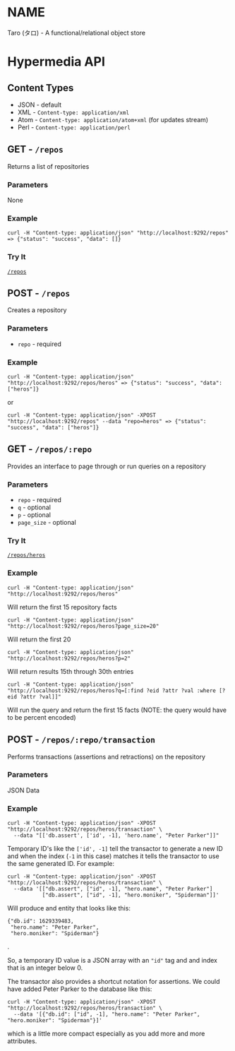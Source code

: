 NAME
====

Taro (タロ) - A functional/relational object store

Hypermedia API
==============

Content Types
-------------

- JSON - default
- XML  - `Content-type: application/xml`
- Atom - `Content-type: application/atom+xml` (for updates stream)
- Perl - `Content-type: application/perl`

GET - `/repos`
--------------

Returns a list of repositories

### Parameters

None

### Example

    curl -H "Content-type: application/json" "http://localhost:9292/repos" => {"status": "success", "data": []}

### Try It

[`/repos`](/api/repos)


POST - `/repos`
---------------

Creates a repository

### Parameters

- `repo` - required

### Example

    curl -H "Content-type: application/json" "http://localhost:9292/repos/heros" => {"status": "success", "data": ["heros"]}

or

    curl -H "Content-type: application/json" -XPOST "http://localhost:9292/repos" --data "repo=heros" => {"status": "success", "data": ["heros"]}


GET - `/repos/:repo`
--------------------

Provides an interface to page through or run queries on a repository

### Parameters

- `repo` - required
- `q` - optional
- `p` - optional
- `page_size` - optional

### Try It

[`/repos/heros`](/api/repos/heros)

### Example

    curl -H "Content-type: application/json" "http://localhost:9292/repos/heros"

Will return the first 15 repository facts

    curl -H "Content-type: application/json" "http://localhost:9292/repos/heros?page_size=20"

Will return the first 20

    curl -H "Content-type: application/json" "http://localhost:9292/repos/heros?p=2"

Will return results 15th through 30th entries

    curl -H "Content-type: application/json" "http://localhost:9292/repos/heros?q=[:find ?eid ?attr ?val :where [?eid ?attr ?val]]"

Will run the query and return the first 15 facts (NOTE: the query would have to be percent encoded)


POST - `/repos/:repo/transaction`
---------------------------------

Performs transactions (assertions and retractions) on the repository

### Parameters

JSON Data

### Example

    curl -H "Content-type: application/json" -XPOST "http://localhost:9292/repos/heros/transaction" \
      --data "[['db.assert', ['id', -1], 'hero.name', "Peter Parker"]]"

Temporary ID's like the `['id', -1]` tell the transactor to generate a new ID and when the index (`-1` in this case) matches
it tells the transactor to use the same generated ID.  For example:

    curl -H "Content-type: application/json" -XPOST "http://localhost:9292/repos/heros/transaction" \
      --data '[["db.assert", ["id", -1], "hero.name", "Peter Parker"]
               ["db.assert", ["id", -1], "hero.moniker", "Spiderman"]]'

Will produce and entity that looks like this:

    {"db.id": 1629339483,
     "hero.name": "Peter Parker",
     "hero.moniker": "Spiderman"}

.

So, a temporary ID value is a JSON array with an `"id"` tag and and index that is an integer below 0.

The transactor also provides a shortcut notation for assertions.  We could have added Peter Parker to the database like this:

    curl -H "Content-type: application/json" -XPOST "http://localhost:9292/repos/heros/transaction" \
      --data '[{"db.id": ["id", -1], "hero.name": "Peter Parker", "hero.moniker": "Spiderman"}]'

which is a little more compact especially as you add more and more attributes.
